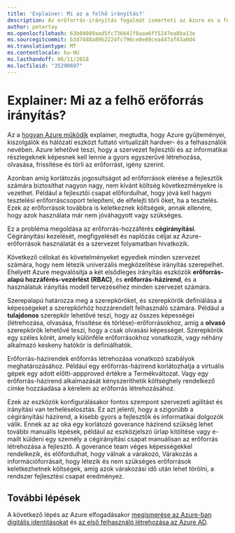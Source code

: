 ```yaml
---
title: 'Explainer: Mi az a felhő irányítás?'
description: Az erőforrás-irányítás fogalmát ismerteti az Azure és a felhő
author: petertay
ms.openlocfilehash: 63b04089aad5fc736641f8aaa6ff5247ea8ba13e
ms.sourcegitcommit: b3d74d8a89b2224fc796ce0e89cea447af43a0d4
ms.translationtype: MT
ms.contentlocale: hu-HU
ms.lasthandoff: 06/11/2018
ms.locfileid: "35290697"
---
```

# <a name="explainer-what-is-cloud-resource-governance"></a>Explainer: Mi az a felhő erőforrás irányítás?

Az a [hogyan Azure működik](azure-explainer.md) explainer, megtudta, hogy Azure gyűjteményei, kiszolgálók és hálózati eszközt futtató virtualizált hardver- és a felhasználók nevében. Azure lehetővé teszi, hogy a szervezet fejlesztői és az informatikai részlegeknek képesnek kell lennie a gyors egyszerűvé létrehozása, olvasása, frissítése és törli az erőforrást, igény szerint.

Azonban amíg korlátozás jogosultságot ad erőforrások elérése a fejlesztők számára biztosíthat nagyon nagy, nem kívánt költség következményekre is vezethet. Például a fejlesztői csapat előfordulhat, hogy jóvá kell hagyni tesztelési erőforráscsoport telepíteni, de elfelejti törli őket, ha a tesztelés. Ezek az erőforrások továbbra is keletkeznek költségek, annak ellenére, hogy azok használata már nem jóváhagyott vagy szükséges. 

Ez a probléma megoldása az erőforrás-hozzáférés **cégirányítási**. Cégirányítási kezelését, megfigyelését és naplózás céljai az Azure-erőforrások használatát és a szervezet folyamatban hivatkozik. 

Következő célokat és követelményeket egyediek minden szervezet számára, hogy nem létezik univerzális megközelítése irányítás szerepelhet. Ehelyett Azure megvalósítja a két elsődleges irányítás eszközök **erőforrás-alapú hozzáférés-vezérlést (RBAC)**, és **erőforrás-házirend**, és a használatuk irányítás modell tervezéséhez minden szervezet számára.

Szerepalapú határozza meg a szerepköröket, és szerepkörök definiálása a képességeket a szerepkörhöz hozzárendelt felhasználó számára. Például a **tulajdonos** szerepkör lehetővé teszi, hogy az összes képességei (létrehozása, olvasása, frissítése és törlése)-erőforrásokhoz, amíg a **olvasó** szerepkörök lehetővé teszi, hogy a csak olvasási képességet. Szerepkörök egy széles körét, amely különféle erőforrásokhoz vonatkozik, vagy néhány alkalmazó keskeny hatókör is definiálhatók. 

Erőforrás-házirendek erőforrás létrehozása vonatkozó szabályok meghatározásához. Például egy erőforrás-házirend korlátozhatja a virtuális gépek egy adott előtti-appproved értékre a Termékváltozat. Vagy egy erőforrás-házirend alkalmazását kényszeríthetik költséghely rendelkező címke hozzáadása a kérelem az erőforrás létrehozásához. 

Ezek az eszközök konfigurálásakor fontos szempont szervezeti agilitást és irányítási van terheléselosztás. Ez azt jelenti, hogy a szigorúbb a cégirányítási házirend, a kisebb gyors a fejlesztők és informatikai dolgozók válik. Ennek az az oka egy korlátozó goverance házirend szükség lehet további manuális lépések, például az eszközjelszó űrlap kitöltése vagy e-mailt küldeni egy személy a cégirányítási csapat manuálisan az erőforrás létrehozása a fejlesztő. A goverance team véges képességekkel rendelkezik, és előfordulhat, hogy válnak a várakozó, Várakozás a információforrásait, hogy létezik és nem szükséges erőforrások keletkezhetnek költségek, amíg azok várakozási idő után lehet törölni, a rendszer fejlesztési csapat eredményez.

## <a name="next-steps"></a>További lépések

A következő lépés az Azure elfogadásakor [megismerése az Azure-ban digitális identitásokat](tenant-explainer.md) és [az első felhasználó létrehozása az Azure AD][docs-add-users-to-aad].

<!-- Links -->

[docs-add-users-to-aad]: /azure/active-directory/add-users-azure-active-directory?toc=/azure/architecture/cloud-adoption-guide/toc.json